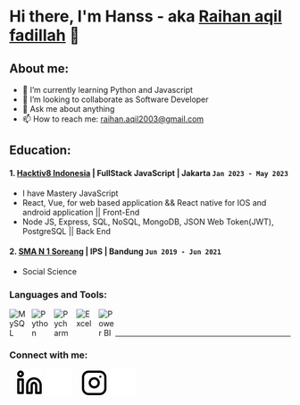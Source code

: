 # Hi there, I'm Hanss - aka [Raihan aqil fadillah](https://personal-portfolio-hans.web.app/) 👋
## About me:
- 🌱 I’m currently learning Python and Javascript
- 👯 I’m looking to collaborate as Software Developer
- 💬 Ask me about anything
- 📫 How to reach me: raihan.aqil2003@gmail.com

## Education:

#### 1. [Hacktiv8 Indonesia](https://www.hacktiv8.com/) | FullStack JavaScript | Jakarta `Jan 2023 - May 2023`
   - I have Mastery JavaScript 
   - React, Vue, for web based application && React native for IOS and android application || Front-End
   - Node JS, Express, SQL, NoSQL, MongoDB, JSON Web Token(JWT), PostgreSQL || Back End
 #### 2. [SMA N 1 Soreang](https://smanegeri1soreang.sch.id/) | IPS | Bandung `Jun 2019 - Jun 2021`
   - Social Science

### Languages and Tools:

[<img align="left" alt="MySQL" width="30px" src="https://upload.wikimedia.org/wikipedia/commons/thumb/a/a7/React-icon.svg/2300px-React-icon.svg.png" style="padding-right:10px;" />][webdev]
[<img align="left" alt="Python" width="30px" src="https://upload.wikimedia.org/wikipedia/commons/thumb/c/c3/Python-logo-notext.svg/110px-Python-logo-notext.svg.png?20100317150552" style="padding-right:10px;" />][webdev]
[<img align="left" alt="Pycharm" width="30px" src="https://upload.wikimedia.org/wikipedia/commons/6/6a/JavaScript-logo.png" style="padding-right:10px;" />][webdev]
[<img align="left" alt="Excel" width="30px" src="https://upload.wikimedia.org/wikipedia/commons/f/f1/Vue.png" style="padding-right:10px;" />][webdev]
[<img align="left" alt="Power BI" width="30px" src="https://static-00.iconduck.com/assets.00/node-js-icon-1901x2048-mk1e13df.png" style="padding-right:0px;" />][webdev]

<br />
<br />

---
### Connect with me:

&nbsp;&nbsp;
[![website](./img/linkedin-light.svg)](https://www.linkedin.com/in/raihan-aqil-fadillah#gh-light-mode-only)
[![website](./img/linkedin-dark.svg)](https://www.linkedin.com/in/raihan-aqil-fadillah#gh-dark-mode-only)
&nbsp;&nbsp;
[![website](./img/instagram-light.svg)](https://www.instagram.com/raihann__12#gh-light-mode-only)
[![website](./img/instagram-dark.svg)](https://www.instagram.com/raihann__12#gh-dark-mode-only)



[webdev]: https://github.com/hansss12/hansss12